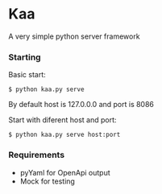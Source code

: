 # Kaa
A very simple python server framework

### Starting

Basic start:
```
$ python kaa.py serve
```

By default host is 127.0.0.0 and port is 8086

Start with diferent host and port:
```
$ python kaa.py serve host:port
```

### Requirements

- pyYaml for OpenApi output
- Mock for testing
